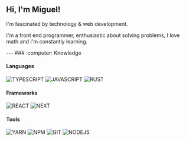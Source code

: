 ## Hi, I'm Miguel!

<p>I'm fascinated by technology & web development.</p>
<p>I'm a front end programmer, enthusiastic about solving problems, I love math and I'm constantly learning.</p>
---
### :computer: Knowledge <br />

#### Languages
![TYPESCRIPT](https://img.shields.io/badge/-TYPESCRIPT-05122A?style=for-the-badge&logo=typescript)
![JAVASCRIPT](https://img.shields.io/badge/-JAVASCRIPT-05122A?style=for-the-badge&logo=javascript)
![RUST](https://img.shields.io/badge/-RUST-05122A?style=for-the-badge&logo=rust)

#### Frameworks
![REACT](https://img.shields.io/badge/-REACT-05122A?style=for-the-badge&logo=react)
![NEXT](https://img.shields.io/badge/-NEXT-05122A?style=for-the-badge&logo=next.js)

#### Tools
![YARN](https://img.shields.io/badge/-YARN-05122A?style=for-the-badge&logo=yarn)
![NPM](https://img.shields.io/badge/-NPM-05122A?style=for-the-badge&logo=npm)
![GIT](https://img.shields.io/badge/-GIT-05122A?style=for-the-badge&logo=git)
![NODEJS](https://img.shields.io/badge/-NODEJS-05122A?style=for-the-badge&logo=node.js)
